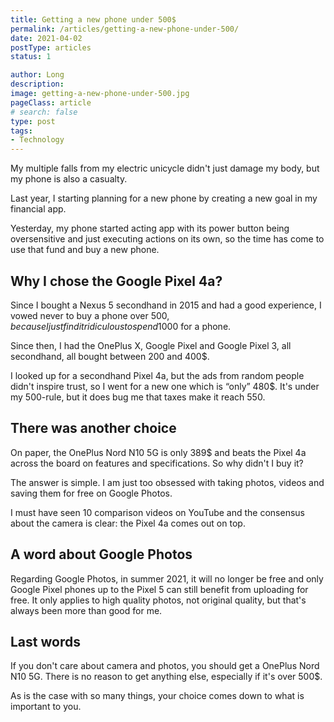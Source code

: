 ```yaml
---
title: Getting a new phone under 500$
permalink: /articles/getting-a-new-phone-under-500/
date: 2021-04-02
postType: articles
status: 1

author: Long
description:
image: getting-a-new-phone-under-500.jpg
pageClass: article
# search: false
type: post
tags:
- Technology
---
```


My multiple falls from my electric unicycle didn't just damage my body, but my phone is also a casualty.

Last year, I starting planning for a new phone by creating a new goal in my financial app.

Yesterday, my phone started acting app with its power button being oversensitive and just executing actions on its own, so the time has come to use that fund and buy a new phone.

## Why I chose the Google Pixel 4a?

Since I bought a Nexus 5 secondhand in 2015 and had a good experience, I vowed never to buy a phone over 500$, because I just find it ridiculous to spend 1000$ for a phone.

Since then, I had the OnePlus X, Google Pixel and Google Pixel 3, all secondhand, all bought between 200 and 400$.

I looked up for a secondhand Pixel 4a, but the ads from random people didn't inspire trust, so I went for a new one which is “only” 480$. It's under my 500-rule, but it does bug me that taxes make it reach 550.

## There was another choice

On paper, the OnePlus Nord N10 5G is only 389$ and beats the Pixel 4a across the board on features and specifications. So why didn't I buy it?

The answer is simple. I am just too obsessed with taking photos, videos and saving them for free on Google Photos.

I must have seen 10 comparison videos on YouTube and the consensus about the camera is clear: the Pixel 4a comes out on top.

## A word about Google Photos

Regarding Google Photos, in summer 2021, it will no longer be free and only Google Pixel phones up to the Pixel 5 can still benefit from uploading for free. It only applies to high quality photos, not original quality, but that's always been more than good for me.

## Last words

If you don't care about camera and photos, you should get a OnePlus Nord N10 5G. There is no reason to get anything else, especially if it's over 500$.

As is the case with so many things, your choice comes down to what is important to you.
